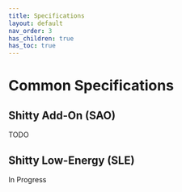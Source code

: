 ```yaml
---
title: Specifications
layout: default
nav_order: 3
has_children: true
has_toc: true
---
```


# Common Specifications

## Shitty Add-On (SAO)
TODO

## Shitty Low-Energy (SLE)
In Progress